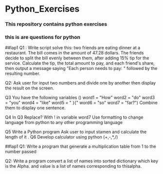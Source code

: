 # Python_Exercises  
### This repository contains python exercises
### this is are questions for python



##lap1
 Q1 : Write script solve this: two friends are eating dinner at a restaurant. The bill comes in the amount of 47.28 dollars. The friends decide to split the bill evenly between them, after adding 15% tip for the service. Calculate the tip, the total amount to pay, and each friend's share, then output a message saying "Each person needs to pay: " followed by the resulting number.


 Q2: Ask user for input two numbers and divide one by another then display the result on the screen.

 Q3 You have the following variables   () word1 = "How" word2 = "do" word3 = "you" word4 = "like"  word5 = " }{" word6 = "so" word7 = "far?") Combine them to display one sentence.

Q4
 In Q3 Replace? With ! in variable word7 Use formatting to change language from python to any other programming language

 Q5 Write a Python program Ask user to input stamen and calculate the length of it .
 Q6 Develop calculator using python (+,-,*,/)


 ##lap1
 Q1: Write a program that generate a multiplication table from 1 to the number passed

 Q2: Write a program convert a list of names into sorted dictionary which key is the Alpha. and value is a list of names corresponding to thisalpha.
 
